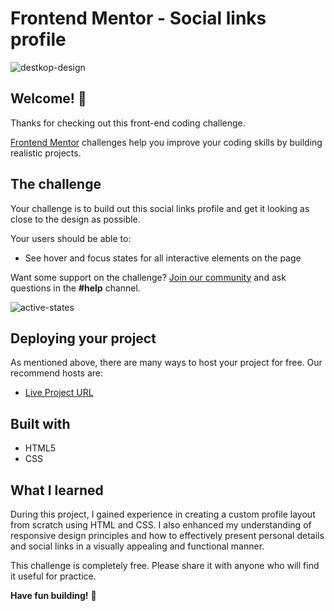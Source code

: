 # Frontend Mentor - Social links profile

![destkop-design](https://github.com/PriyankaTamhankar01/Social-Links/assets/90240653/31d5ba45-86d0-4e25-81bd-da1f554d2fb8)

## Welcome! 👋

Thanks for checking out this front-end coding challenge.

[Frontend Mentor](https://www.frontendmentor.io) challenges help you improve your coding skills by building realistic projects.



## The challenge

Your challenge is to build out this social links profile and get it looking as close to the design as possible.

Your users should be able to: 
- See hover and focus states for all interactive elements on the page

Want some support on the challenge? [Join our community](https://www.frontendmentor.io/community) and ask questions in the **#help** channel.



![active-states](https://github.com/PriyankaTamhankar01/Social-Links/assets/90240653/f89c230d-ffd4-4b20-b3c7-918326e03f2b)



## Deploying your project

As mentioned above, there are many ways to host your project for free. Our recommend hosts are:

- [Live Project URL](https://pages.github.com/)


## Built with

- HTML5
- CSS 


## What I learned
During this project, I gained experience in creating a custom profile layout from scratch using HTML and CSS. I also enhanced my understanding of responsive design principles and how to effectively present personal details and social links in a visually appealing and functional manner.


This challenge is completely free. Please share it with anyone who will find it useful for practice.

**Have fun building!** 🚀
